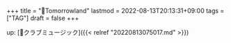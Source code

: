 +++
title = "🔖Tomorrowland"
lastmod = 2022-08-13T20:13:31+09:00
tags = ["TAG"]
draft = false
+++

up: [📝クラブミュージック]({{< relref "20220813075017.md" >}})
